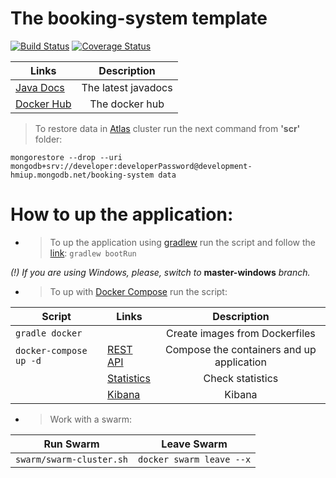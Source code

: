 # The booking-system template

[![Build Status](https://travis-ci.com/fragaLY/booking-system.svg?branch=master)](https://travis-ci.com/fragaLY/booking-system) 
[![Coverage Status](https://coveralls.io/repos/github/fragaLY/booking-system/badge.svg?branch=master)](https://coveralls.io/github/fragaLY/booking-system?branch=master)

| Links        | Description     |
| ------------- |:-------------:|
| [Java Docs](https://fragaly.github.io/booking-system/)     | The latest javadocs |
| [Docker Hub](https://hub.docker.com/r/fragaly/booking-system)   | The docker hub |

> To restore data in [Atlas](https://www.mongodb.com/cloud/atlas) cluster run the next command from <b>'scr'</b> folder:
```
mongorestore --drop --uri mongodb+srv://developer:developerPassword@development-hmiup.mongodb.net/booking-system data
```

# How to up the application:
* > To up the application using [gradlew](https://docs.gradle.org/current/userguide/gradle_wrapper.html) run the script and follow the [link](http://localhost:8080): ```gradlew bootRun``` 

*(!) If you are using Windows, please, switch to* **master-windows** *branch.*

* > To up with [Docker Compose](https://docs.docker.com/compose/) run the script:

|Script| Links        | Description     |
|----| ------------- |:-------------:|
|```gradle docker```|   | Create images from Dockerfiles|
|```docker-compose up -d```| [REST API](http://localhost:8080) | Compose the containers and up application |
| | [Statistics](http://localhost:8081/containers/)   | Check statistics |
| | [Kibana](http://localhost:5601)   | Kibana |

* > Work with a swarm:

|Run Swarm| Leave Swarm|
|---------| -----------|
| ```swarm/swarm-cluster.sh```| ```docker swarm leave --x``` |
